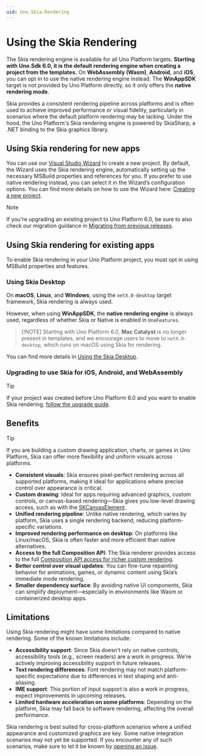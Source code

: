 ```yaml
---
uid: Uno.Skia.Rendering
---
```


# Using the Skia Rendering

The Skia rendering engine is available for all Uno Platform targets. **Starting with Uno.Sdk 6.0, it is the default rendering engine when creating a project from the templates.** On **WebAssembly (Wasm)**, **Android**, and **iOS**, you can opt in to use the native rendering engine instead. The **WinAppSDK** target is not provided by Uno Platform directly, so it only offers the **native rendering mode**.

Skia provides a consistent rendering pipeline across platforms and is often used to achieve improved performance or visual fidelity, particularly in scenarios where the default platform rendering may be lacking. Under the hood, the Uno Platform's Skia rendering engine is powered by SkiaSharp, a .NET binding to the Skia graphics library.

## Using Skia rendering for new apps

You can use our [Visual Studio Wizard](xref:Uno.GettingStarted.UsingWizard) to create a new project. By default, the Wizard uses the Skia rendering engine, automatically setting up the necessary MSBuild properties and references for you. If you prefer to use native rendering instead, you can select it in the Wizard’s configuration options. You can find more details on how to use the Wizard here: [Creating a new project](xref:Uno.GettingStarted.UsingWizard).

> [!NOTE]
> If you're upgrading an existing project to Uno Platform 6.0, be sure to also check our migration guidance in [Migrating from previous releases](xref:Uno.MigratingFromPreviousReleases).

## Using Skia rendering for existing apps

To enable Skia rendering in your Uno Platform project, you must opt in using MSBuild properties and features.

### Using Skia Desktop

On **macOS**, **Linux**, and **Windows**, using the `netX.0-desktop` target framework, Skia rendering is always used.

However, when using **WinAppSDK**, the **native rendering engine** is always used, regardless of whether Skia or Native is enabled in `UnoFeatures`.

> [!NOTE] Starting with Uno Platform 6.0, **Mac Catalyst** is no longer present in templates, and we encourage users to move to `netX.0-desktop`, which runs on macOS using Skia for rendering.

You can find more details in [Using the Skia Desktop](xref:Uno.Skia.Desktop).

### Upgrading to use Skia for iOS, Android, and WebAssembly

> [!TIP]
> If your project was created before Uno Platform 6.0 and you want to enable Skia rendering, [follow the upgrade guide](xref:Uno.Development.MigratingToUno6).

## Benefits

> [!TIP]
> If you are building a custom drawing application, charts, or games in Uno Platform, Skia can offer more flexibility and uniform visuals across platforms.

- **Consistent visuals**: Skia ensures pixel-perfect rendering across all supported platforms, making it ideal for applications where precise control over appearance is critical.
- **Custom drawing**: Ideal for apps requiring advanced graphics, custom controls, or canvas-based rendering—Skia gives you low-level drawing access, such as with the [SKCanvasElement](xref:Uno.Controls.SKCanvasElement).
- **Unified rendering pipeline**: Unlike native rendering, which varies by platform, Skia uses a single rendering backend, reducing platform-specific variations.
- **Improved rendering performance on desktop**: On platforms like Linux/macOS, Skia is often faster and more efficient than native alternatives.
- **Access to the full Composition API**: The Skia renderer provides access to the full [Composition API access for richer custom rendering](ttps://learn.microsoft.com/en-us/windows/apps/windows-app-sdk/composition).
- **Better control over visual updates**: You can fine-tune repainting behavior for animations, games, or dynamic content using Skia’s immediate mode rendering.
- **Smaller dependency surface**: By avoiding native UI components, Skia can simplify deployment—especially in environments like Wasm or containerized desktop apps.

## Limitations

Using Skia rendering might have some limitations compared to native rendering. Some of the known limitations include:

- **Accessibility support**: Since Skia doesn't rely on native controls, accessibility tools (e.g., screen readers) are a work in progress. We're actively improving accessibility support in future releases.
- **Text rendering differences**: Font rendering may not match platform-specific expectations due to differences in text shaping and anti-aliasing.
- **IME support**: This portion of input support is also a work in progress, expect improvements in upcoming releases.
- **Limited hardware acceleration on some platforms**: Depending on the platform, Skia may fall back to software rendering, affecting the overall performance.

Skia rendering is best suited for cross-platform scenarios where a unified appearance and customized graphics are key. Some native integration scenarios may not yet be supported. If you encounter any of such scenarios, make sure to let it be known by [opening an issue](https://github.com/unoplatform/uno/issues).
